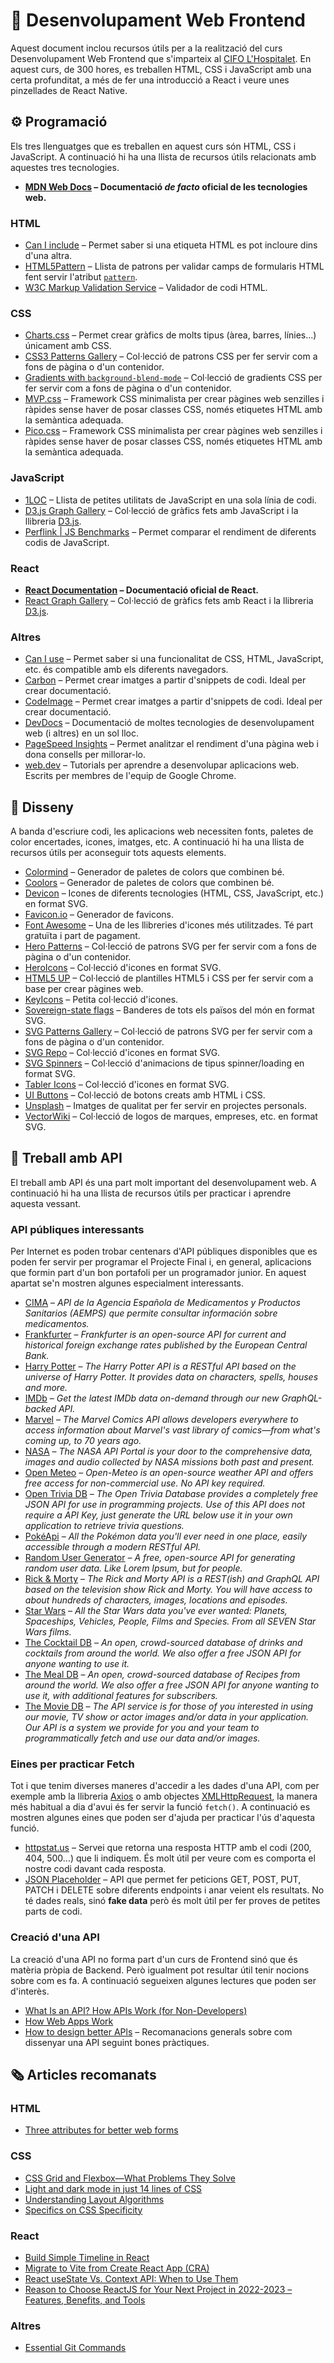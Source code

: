 # 🎯 Desenvolupament Web Frontend

Aquest document inclou recursos útils per a la realització del curs Desenvolupament Web Frontend que s'imparteix al [CIFO L'Hospitalet](https://serveiocupacio.gencat.cat/ca/soc/com-ens-organitzem/centres-propis-formacio-cifo-cfpa/centres-dinnovacio-i-formacio-ocupacional-cifo/cifo-hospitalet-de-llobregat/index.html). En aquest curs, de 300 hores, es treballen HTML, CSS i JavaScript amb una certa profunditat, a més de fer una introducció a React i veure unes pinzellades de React Native.

## ⚙️ Programació

Els tres llenguatges que es treballen en aquest curs són HTML, CSS i JavaScript. A continuació hi ha una llista de recursos útils relacionats amb aquestes tres tecnologies.

- **[MDN Web Docs](https://developer.mozilla.org/en-US) – Documentació _de facto_ oficial de les tecnologies web.**

### HTML

- [Can I include](https://caninclude.glitch.me) – Permet saber si una etiqueta HTML es pot incloure dins d'una altra.
- [HTML5Pattern](https://www.html5pattern.com) – Llista de patrons per validar camps de formularis HTML fent servir l'atribut [`pattern`](https://developer.mozilla.org/en-US/docs/Web/HTML/Attributes/pattern).
- [W3C Markup Validation Service](https://validator.w3.org) – Validador de codi HTML.

### CSS

- [Charts.css](https://chartscss.org) – Permet crear gràfics de molts tipus (àrea, barres, línies...) únicament amb CSS.
- [CSS3 Patterns Gallery](https://projects.verou.me/css3patterns) – Col·lecció de patrons CSS per fer servir com a fons de pàgina o d'un contenidor.
- [Gradients with `background-blend-mode`](https://bennettfeely.com/gradients) – Col·lecció de gradients CSS per fer servir com a fons de pàgina o d'un contenidor.
- [MVP.css](https://andybrewer.github.io/mvp) – Framework CSS minimalista per crear pàgines web senzilles i ràpides sense haver de posar classes CSS, només etiquetes HTML amb la semàntica adequada.
- [Pico.css](https://picocss.com) – Framework CSS minimalista per crear pàgines web senzilles i ràpides sense haver de posar classes CSS, només etiquetes HTML amb la semàntica adequada.

### JavaScript

- [1LOC](https://1loc.dev) – Llista de petites utilitats de JavaScript en una sola línia de codi.
- [D3.js Graph Gallery](https://d3-graph-gallery.com) – Col·lecció de gràfics fets amb JavaScript i la llibreria [D3.js](https://d3js.org).
- [Perflink | JS Benchmarks](https://perf.link) – Permet comparar el rendiment de diferents codis de JavaScript.

### React

- **[React Documentation](https://react.dev) – Documentació oficial de React.**
- [React Graph Gallery](https://www.react-graph-gallery.com) – Col·lecció de gràfics fets amb React i la llibreria [D3.js](https://d3js.org).

### Altres

- [Can I use](https://caniuse.com) – Permet saber si una funcionalitat de CSS, HTML, JavaScript, etc. és compatible amb els diferents navegadors.
- [Carbon](https://carbon.now.sh) – Permet crear imatges a partir d'snippets de codi. Ideal per crear documentació.
- [CodeImage](https://app.codeimage.dev) – Permet crear imatges a partir d'snippets de codi. Ideal per crear documentació.
- [DevDocs](https://devdocs.io) – Documentació de moltes tecnologies de desenvolupament web (i altres) en un sol lloc.
- [PageSpeed Insights](https://pagespeed.web.dev) – Permet analitzar el rendiment d'una pàgina web i dona consells per millorar-lo.
- [web.dev](https://web.dev) – Tutorials per aprendre a desenvolupar aplicacions web. Escrits per membres de l'equip de Google Chrome.

## 🎨 Disseny

A banda d'escriure codi, les aplicacions web necessiten fonts, paletes de color encertades, icones, imatges, etc. A continuació hi ha una llista de recursos útils per aconseguir tots aquests elements.

- [Colormind](http://colormind.io/bootstrap) – Generador de paletes de colors que combinen bé.
- [Coolors](https://coolors.co) – Generador de paletes de colors que combinen bé.
- [Devicon](https://devicon.dev) – Icones de diferents tecnologies (HTML, CSS, JavaScript, etc.) en format SVG.
- [Favicon.io](https://favicon.io) – Generador de favicons.
- [Font Awesome](https://fontawesome.com) – Una de les llibreries d'icones més utilitzades. Té part gratuïta i part de pagament.
- [Hero Patterns](https://heropatterns.com) – Col·lecció de patrons SVG per fer servir com a fons de pàgina o d'un contenidor.
- [HeroIcons](https://heroicons.com) – Col·lecció d'icones en format SVG.
- [HTML5 UP](https://html5up.net) – Col·lecció de plantilles HTML5 i CSS per fer servir com a base per crear pàgines web.
- [KeyIcons](https://keyicons.com) – Petita col·lecció d'icones.
- [Sovereign-state flags](https://commons.wikimedia.org/wiki/Sovereign-state_flags) – Banderes de tots els països del món en format SVG.
- [SVG Patterns Gallery](https://philiprogers.com/svgpatterns) – Col·lecció de patrons SVG per fer servir com a fons de pàgina o d'un contenidor.
- [SVG Repo](https://www.svgrepo.com) – Col·lecció d'icones en format SVG.
- [SVG Spinners](https://github.com/n3r4zzurr0/svg-spinners) – Col·lecció d'animacions de tipus spinner/loading en format SVG.
- [Tabler Icons](https://tablericons.com) – Col·lecció d'icones en format SVG.
- [UI Buttons](https://ui-buttons.web.app) – Col·lecció de botons creats amb HTML i CSS.
- [Unsplash](https://unsplash.com) – Imatges de qualitat per fer servir en projectes personals.
- [VectorWiki](https://vectorwiki.com) – Col·lecció de logos de marques, empreses, etc. en format SVG.

## 👾 Treball amb API

El treball amb API és una part molt important del desenvolupament web. A continuació hi ha una llista de recursos útils per practicar i aprendre aquesta vessant.

### API públiques interessants

Per Internet es poden trobar centenars d'API públiques disponibles que es poden fer servir per programar el Projecte Final i, en general, aplicacions que formin part d'un bon portafoli per un programador junior. En aquest apartat se'n mostren algunes especialment interessants.

- [CIMA](https://sede.aemps.gob.es/docs/CIMA-REST-API_1_19.pdf) – _API de la Agencia Española de Medicamentos y Productos Sanitarios (AEMPS) que permite consultar información sobre medicamentos._
- [Frankfurter](https://www.frankfurter.app) – _Frankfurter is an open-source API for current and historical foreign exchange rates published by the European Central Bank._
- [Harry Potter](https://hp-api.onrender.com) – _The Harry Potter API is a RESTful API based on the universe of Harry Potter. It provides data on characters, spells, houses and more._
- [IMDb](https://developer.imdb.com) – _Get the latest IMDb data on-demand through our new GraphQL-backed API._
- [Marvel](https://developer.marvel.com) – _The Marvel Comics API allows developers everywhere to access information about Marvel's vast library of comics—from what's coming up, to 70 years ago._
- [NASA](https://api.nasa.gov) – _The NASA API Portal is your door to the comprehensive data, images and audio collected by NASA missions both past and present._
- [Open Meteo](https://open-meteo.com) – _Open-Meteo is an open-source weather API and offers free access for non-commercial use. No API key required._
- [Open Trivia DB](https://opentdb.com) – _The Open Trivia Database provides a completely free JSON API for use in programming projects. Use of this API does not require a API Key, just generate the URL below use it in your own application to retrieve trivia questions._
- [PokéApi](https://pokeapi.co) – _All the Pokémon data you'll ever need in one place, easily accessible through a modern RESTful API._
- [Random User Generator](https://randomuser.me) – _A free, open-source API for generating random user data. Like Lorem Ipsum, but for people._
- [Rick & Morty](https://rickandmortyapi.com) – _The Rick and Morty API is a REST(ish) and GraphQL API based on the television show Rick and Morty. You will have access to about hundreds of characters, images, locations and episodes._
- [Star Wars](https://swapi.dev) – _All the Star Wars data you've ever wanted: Planets, Spaceships, Vehicles, People, Films and Species. From all SEVEN Star Wars films._
- [The Cocktail DB](https://www.thecocktaildb.com) – _An open, crowd-sourced database of drinks and cocktails from around the world. We also offer a free JSON API for anyone wanting to use it._
- [The Meal DB](https://themealdb.com) – _An open, crowd-sourced database of Recipes from around the world. We also offer a free JSON API for anyone wanting to use it, with additional features for subscribers._
- [The Movie DB](https://developer.themoviedb.org) – _The API service is for those of you interested in using our movie, TV show or actor images and/or data in your application. Our API is a system we provide for you and your team to programmatically fetch and use our data and/or images._

### Eines per practicar Fetch

Tot i que tenim diverses maneres d'accedir a les dades d'una API, com per exemple amb la llibreria [Axios](https://axios-http.com/docs/intro) o amb objectes [XMLHttpRequest](https://developer.mozilla.org/en-US/docs/Web/API/XMLHttpRequest), la manera més habitual a dia d'avui és fer servir la funció `fetch()`. A continuació es mostren algunes eines que poden ser d'ajuda per practicar l'ús d'aquesta funció.

- [httpstat.us](http://httpstat.us) – Servei que retorna una resposta HTTP amb el codi (200, 404, 500...) que li indiquem. És molt útil per veure com es comporta el nostre codi davant cada resposta.
- [JSON Placeholder](https://jsonplaceholder.typicode.com) – API que permet fer peticions GET, POST, PUT, PATCH i DELETE sobre diferents endpoints i anar veient els resultats. No té dades reals, sinó **fake data** però és molt útil per fer proves de petites parts de codi.

### Creació d'una API

La creació d'una API no forma part d'un curs de Frontend sinó que és matèria pròpia de Backend. Però igualment pot resultar útil tenir nocions sobre com es fa. A continuació segueixen algunes lectures que poden ser d'interès.

- [What Is an API? How APIs Work (for Non-Developers)](https://auth0.com/blog/what-is-an-api-how-apis-work-for-non-developers)
- [How Web Apps Work](https://blog.isquaredsoftware.com/series/how-web-apps-work)
- [How to design better APls](https://r.bluethl.net/how-to-design-better-apis) – Recomanacions generals sobre com dissenyar una API seguint bones pràctiques.

## 🗞 Articles recomanats

### HTML

- [Three attributes for better web forms](https://adactio.com/journal/19842)

### CSS

- [CSS Grid and Flexbox—What Problems They Solve](https://www.telerik.com/blogs/grid-flexbox-what-problems-they-solve)
- [Light and dark mode in just 14 lines of CSS](https://whitep4nth3r.com/blog/quick-light-dark-mode-css)
- [Understanding Layout Algorithms](https://www.joshwcomeau.com/css/understanding-layout-algorithms)
- [Specifics on CSS Specificity](https://css-tricks.com/specifics-on-css-specificity)

### React

- [Build Simple Timeline in React](https://aleksandarpopovic.com/Build-Simple-Timeline-in-React)
- [Migrate to Vite from Create React App (CRA)](https://www.robinwieruch.de/vite-create-react-app)
- [React useState Vs. Context API: When to Use Them](https://www.syncfusion.com/blogs/post/react-usestate-vs-context-api.aspx)
- [Reason to Choose ReactJS for Your Next Project in 2022-2023 – Features, Benefits, and Tools](https://www.websoptimization.com/blog/reason-to-choose-reactjs-for-your-next-project)

### Altres

- [Essential Git Commands](https://www.telerik.com/blogs/essential-git-commands)
